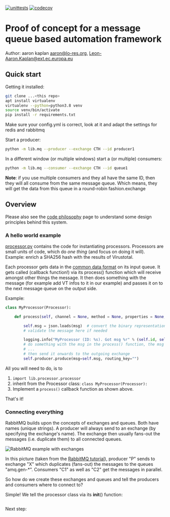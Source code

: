 [![unittests](https://github.com/aaronkaplan/yellowsub/actions/workflows/unittests.yml/badge.svg)](https://github.com/aaronkaplan/yellowsub/actions/workflows/unittests.yml)
[![codecov](https://codecov.io/gh/aaronkaplan/yellowsub/branch/main/graph/badge.svg?token=FCBLQ8FNP0)](https://codecov.io/gh/aaronkaplan/yellowsub)

# Proof of concept for a message queue based automation framework

Author: aaron kaplan <aaron@lo-res.org>, <Leon-Aaron.Kaplan@ext.ec.europa.eu>

## Quick start

Getting it installed:
```bash
git clone ...<this repo>
apt install virtualenv
virtualenv --python=python3.8 venv
source venv/bin/activate
pip install -r requirements.txt
```

Make sure your config.yml is correct, look at it and adapt the settings for redis and rabbitmq

Start a producer:
```bash
python -m lib.mq --producer --exchange CTH --id producer1
```

In a different window (or multiple windows) start a (or multiple) consumers:
```bash
python -m lib.mq --consumer --exchange CTH --id queue1
```

**Note**: if you use multiple consumers and they all have the same ID, then they will all consume from the same message
queue. Which means, they will get the data from this queue in a round-robin fashion.exchange


## Overview

Please also see the [code philosophy](docs/ZEN.md) page to understand some design principles behind this system.

### A hello world example

[processor.py](lib/processor/processor.py) contains the code for instantiating processors. Processors are small units of
code, which do *one thing* (and focus on doing it will). Example: enrich a SHA256 hash with the results of Virustotal.

Each processor gets data in the [common data format]() on its input queue. It gets called (callback function!) via its
process() function which will receive amongst other things the message. It then does something with the message (for example add
VT infos to it in our example) and passes it on to the next message queue on the output side.

Example:

```python
class MyProcessor(Processor):

    def process(self, channel = None, method = None, properties = None, msg: dict = {}):

        self.msg = json.loads(msg)  # convert the binary representation to a python dict
        # validate the message here if needed

        logging.info("MyProcessor (ID: %s). Got msg %r" % (self.id, self.msg))
        # do something with the msg in the process() function, the msg is in self.msg
        # ...
        # then send it onwards to the outgoing exchange
        self.producer.produce(msg=self.msg, routing_key="")
```

All you will need to do, is to

1. ``import lib.processor.processor``
2. inherit from the Processor class:
``class MyProcessor(Processor):``
3. Implement a ``process()`` callback function as shown above.

That's it!

### Connecting everything

RabbitMQ builds upon the concepts of exchanges and queues. Both have names (unique strings).
A producer will always send to an exchange (by specifying the exchange's name). The exchange then usually fans-out the
messages (i.e. duplicate them) to all connected queues.

![RabbitMQ example with exchanges](https://www.rabbitmq.com/img/tutorials/python-three-overall.png)

In this picture (taken from the [RabbitMQ tutorial](https://www.rabbitmq.com/tutorials/tutorial-three-python.html)),
producer "P" sends to exchange "X" which duplicates (fans-out) the messages to the queues "amq.gen-*". Consumers "C1"
as well as "C2" get the messages in parallel.

So how do we create these exchanges and queues and tell the producers and consumers where to connect to?

Simple! We tell the processor class via its __init__() function:

```python

```


Next step:




